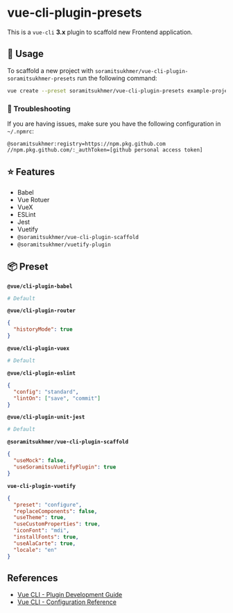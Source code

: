 # vue-cli-plugin-presets

This is a `vue-cli` **3.x** plugin to scaffold new Frontend application.

## 🤘 Usage

To scaffold a new project with `soramitsukhmer/vue-cli-plugin-soramitsukhmer-presets` run the following command:

```sh
vue create --preset soramitsukhmer/vue-cli-plugin-presets example-project
```

### 💁 Troubleshooting

If you are having issues, make sure you have the following configuration in `~/.npmrc`:

```
@soramitsukhmer:registry=https://npm.pkg.github.com
//npm.pkg.github.com/:_authToken=[github personal access token]
```


## ⭐ Features

- Babel
- Vue Rotuer
- VueX
- ESLint
- Jest
- Vuetify
- `@soramitsukhmer/vue-cli-plugin-scaffold`
- `@soramitsukhmer/vuetify-plugin`

## 📦 Preset

**`@vue/cli-plugin-babel`**
```sh
# Default
```

**`@vue/cli-plugin-router`**
```json
{
  "historyMode": true
}
```

**`@vue/cli-plugin-vuex`**
```sh
# Default
```

**`@vue/cli-plugin-eslint`**
```json
{
  "config": "standard",
  "lintOn": ["save", "commit"]
}
```

**`@vue/cli-plugin-unit-jest`**
```sh
# Default
```


**`@soramitsukhmer/vue-cli-plugin-scaffold`**
```json
{
  "useMock": false,
  "useSoramitsuVuetifyPlugin": true
}
```

**`vue-cli-plugin-vuetify`**
```json
{
  "preset": "configure",
  "replaceComponents": false,
  "useTheme": true,
  "useCustomProperties": true,
  "iconFont": "mdi",
  "installFonts": true,
  "useAlaCarte": true,
  "locale": "en"
}
```

## References

- [Vue CLI - Plugin Development Guide](https://cli.vuejs.org/dev-guide/plugin-dev.html#getting-started)
- [Vue CLI - Configuration Reference](https://cli.vuejs.org/config/#configuration-reference)
